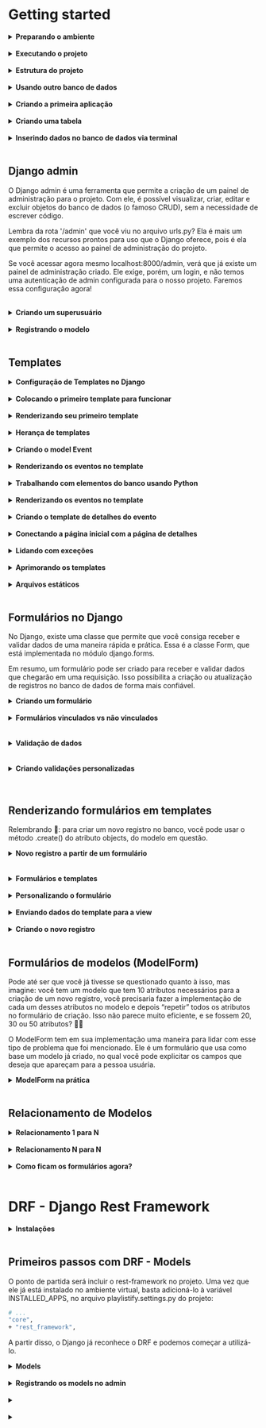 # Getting started

<details>
<summary><strong> Preparando o ambiente </strong></summary>

Caso a versão do Python seja inferior a 3.10, você precisará atualizar o Python. Para isso, você pode utilizar o Pyenv, basta seguir nosso tutorial do Guia de configuração de ambiente. Isso é necessário porque mais à frente utilizaremos uma biblioteca que não funciona bem com a versão 3.9 ou inferiores do Python.

Para começar, vamos criar um novo diretório para o nosso projeto e entrar nele:

```bash
mkdir ecommerce && cd ecommerce
```

Em seguida, vamos criar um ambiente virtual para o nosso projeto e ativá-lo:

```bash
python3 -m venv .venv
source .venv/bin/activate
```

Agora, vamos instalar o Django:

```bash
pip install django
```

E, finalmente, vamos iniciar um projeto chamado ecommerce, no diretório atual:

```bash
django-admin startproject ecommerce .
```

Simples assim e nosso primeiro projeto foi criado! 🎉
</details>
</br>


<details>
<summary><strong> Executando o projeto </strong></summary>


Para executar o projeto, basta executar o comando:

```bash
python3 manage.py runserver
```

o Django possui algumas migrations internas que ainda não foram aplicadas ao banco de dados. Para aplicá-las, abra um novo terminal, ative o ambiente virtual e execute o comando:

```bash
python3 manage.py migrate
```
</details>
</br>

<details>
<summary><strong> Estrutura do projeto </strong></summary>

Passando rapidamente por cada um dos arquivos dentro do diretório ecommerce, que é o diretório do projeto em si, temos os arquivos:

* manage.py: é o arquivo usado internamente quando executamos comandos do Django - como o runserver que executamos anteriormente.
* __init__.py: arquivo que indica que o diretório é um pacote Python - já utilizamos este arquivo lá na seção 1, lembra? 😉
* asgi.py: arquivo de configuração do ASGI (Asynchronous Server Gateway Interface), que é o protocolo usado pelo Django para comunicação entre servidores web e aplicações web para lidar com solicitações assíncronas e em tempo real.
* settings.py: arquivo de configuração do projeto, que contém todas as configurações do Django para o projeto. É aqui que configuramos, por exemplo, o banco de dados que será usado, o idioma padrão da aplicação, etc. Veremos este arquivo com mais atenção daqui a pouco. 🤓
* urls.py: arquivo de configuração de rotas do projeto. Vamos explorar este arquivo com mais detalhes em breve. 🤩
* wsgi.py: arquivo de configuração do WSGI (Web Server Gateway Interface), que é o protocolo usado pelo Django para comunicação entre servidores web e aplicações web para lidar com solicitações HTTP.
* __pycache__: diretório que contém arquivos gerados automaticamente pelo Python para otimizar o carregamento de módulos.

#### Dois arquivos valem uma atenção especial: settings.py e urls.py. Bora dar uma olhada neles?

#### Arquivo settings.py

Este é o arquivo que reúne as principais configurações do projeto, com várias dessas configurações já definidas com valores-padrão. Vamos entender melhor algumas dessas configs?

* SECRET_KEY é uma chave de segurança que o Django utiliza para criptografar dados sensíveis, como senhas de pessoas usuárias, por exemplo. Ela já vem com um valor por padrão, mas explicitamente dada como insegura e por isso, é recomendável substitui-la por uma chave personalizada forte, especialmente em ambientes de produção.
* DEBUG é um booleano que indica se o modo de depuração (debug) está ativado ou não. Durante o desenvolvimento, ter esse modo ativado é muito útil para ajudar a identificar e corrigir bugs, o valor default (padrão) dessa variável é true justamente por isso. Contudo, ele pode trazer algumas vulnerabilidades à segurança, como, por exemplo, mostrar informações sensíveis do projeto - algo ruim se mostrado para uma pessoa usuária. Por isso, é importante que ele esteja desativado quando o projeto estiver em produção.
* ALLOWED_HOSTS é uma lista de nomes de domínios, subdomínios ou endereços IP que o Django permite que acessem o projeto. Você pode usar o valor '*', caso queira dar acesso a todos, ou definir uma lista com os grupos que terão acesso ao projeto, por exemplo, ['exemplo.com', 'subdomínio.exemplo.com', '192.168.1.1'].
* INSTALLED_APPS é uma lista de apps que serão acoplados no projeto Django. Alguns já vêm instalados por padrão, mas os apps criados por você para o projeto podem compor essa variável também. Veremos como fazer isso em breve! 🤩
* MIDDLEWARE é uma lista de middlewares que o Django utiliza para fazer algumas coisas como, por exemplo, o middleware de autenticação de pessoa usuária. Sua lógica é similar a dos Middlewares do Express, mas entraremos em detalhes sobre eles apenas na próxima seção.
* TEMPLATES é uma lista de diretórios em que o Django irá procurar por templates HTML.
DATABASES é a configuração de banco de dados do projeto. Como o Django já vem com o SQLite instalado por padrão, ele já vem com a configuração do SQLite, mas podemos trocar por outros.
* LANGUAGE_CODE é a configuração de idioma padrão do projeto. Por padrão, ele vem com o inglês, mas podemos alterar para qualquer outro.

De olho na dica 👀: você pode alterar a linguagem padrão do projeto Django para português apenas, alterando a variável language_code para pt-br. Experimente fazer isso e atualizar a página para ver a tela inicial está traduzida! 🤩

#### Arquivo urls.py

Já acessamos a rota raiz do projeto quando rodamos o servidor e acessamos a URL localhost:8000. Apesar de não termos definido nenhuma rota até aquele momento, a URL raiz já traz por padrão um retorno visual: uma página com o foguetinho informando que deu tudo certo com a instalação.

Como dito anteriormente, este arquivo reúne as rotas do projeto, com alguns valores já definidos por padrão. Vamos entender melhor como uma rota é definida?

A primeira coisa que temos é a função path, que define uma rota. Como parâmetro ela recebe a URL que será acessada e a função que será executada quando a URL for acessada.

Uma surpresa é que já temos uma rota definida no arquivo, a admin/, que é a interface administrativa que o Django fornece para o projeto. Vamos explorar ela com mais detalhes em breve. 😎
</details>
</br>

<details>
<summary><strong> Usando outro banco de dados </strong></summary>

Você pode iniciar apagando o arquivo db.sqlite3 do seu projeto, pois ele não será mais utilizado. Faremos as alterações no projeto para que ele use como banco de dados nosso conhecido MySQL, via Docker.

Para isso, o primeiro passo é alterar a variável DATABASE, no arquivo settings.py, para que ela tenha as configurações de acesso ao banco necessárias. De acordo com a documentação, a variável deve ficar assim:

```bash
DATABASES = {
    'default': {
        'ENGINE': 'django.db.backends.mysql',
        'NAME': 'ecommerce_database',
        'USER': 'root',
        'PASSWORD': 'password',
        'HOST': '127.0.0.1',
        'PORT': '3306',
      }
}
```

Em seguida, criaremos um arquivo que conterá o script SQL que criará o banco de dados ecommerce_database. Ele ficará dentro do diretório ./database:

```bash
mkdir database && cd database
touch 01_create_database.sql
```

Por ora, o banco de dados não terá nenhuma tabela, portanto, o script de criação do banco de dados ecommerce_database deve ficar assim:

```bash
CREATE DATABASE IF NOT EXISTS ecommerce_database;

USE ecommerce_database;
```

Com isso feito, é hora de criar um arquivo Dockerfile na raiz do projeto (no mesmo nível do arquivo manage.py), com o seguinte conteúdo:

```bash
FROM mysql:8.0.32

ENV MYSQL_ROOT_PASSWORD password

# Copia o script SQL que acabamos de criar para um determinado diretório no container
COPY ./database/01_create_database.sql /docker-entrypoint-initdb.d/data.sql01
```

Para buildar a imagem, basta rodar o comando dentro da pasta do projeto que contém o arquivo Dockerfile.

```bash
docker build -t ecommerce-db .
```
Para executar o container e o script de criação do banco copiado no Dockerfile, é preciso passar algumas as variáveis de acesso definidas na variável DATABASES, do arquivo settings.py, para o container. Para isso, vamos usar o comando:

```bash
docker run -d -p 3306:3306 --name=ecommerce-mysql-container -e MYSQL_ROOT_PASSWORD=password -e MYSQL_DATABASE=ecommerce_database ecommerce-db
```

Neste momento, você já pode acessar o banco de dados pelo Workbench e verificar se ele foi criado corretamente.

Mas ainda não acabou! Lembra das migrations iniciais que geraram o famigerado aviso em vermelho no início do projeto? Elas ainda não foram executadas neste banco de dados. Para isso, é preciso executar o comando migrate do Django, mas antes instalar o mysqlclient:

```bash
pip install mysqlclient && python3 manage.py migrate
```

Caso ocorra algum erro no comando anterior, pode ser porque um pacote adicional chamado pkg-config não esteja instalado. Nesse caso, tente seguir todos os passos sugeridos pela documentação oficial do mysqlclient para a instalação do pacote. Para facilitar, o seguinte comando funciona para a maioria dos sistemas Linux:

```bash
sudo apt-get install python3-dev default-libmysqlclient-dev build-essential pkg-config
```
</details>
</br>

<details>
<summary><strong> Criando a primeira aplicação </strong></summary>

Já criamos nosso projeto, agora chegou a hora de criar nossa primeira aplicação!

Vamos começar voltando no arquivo settings.py e adicionando o app que iremos criar à lista preexistente:

```bash
# ecommerce/ecommerce/settings.py

INSTALLED_APPS = [
    "django.contrib.admin",
    "django.contrib.auth",
    "django.contrib.contenttypes",
    "django.contrib.sessions",
    "django.contrib.messages",
    "django.contrib.staticfiles",
+    "products",
]
```

Com isso feito, é hora de efetivamente criar o app. O comando é similar ao utilizado para criar o projeto, mas agora vamos utilizar startapp em vez de startproject:

```bash
django-admin startapp products
```

</details>
</br>

<details>
<summary><strong> Criando uma tabela </strong></summary>

precisamos criar uma migration e executá-la:

```bash
python3 manage.py makemigrations
python3 manage.py migrate
```

Lembre-se de executar os comandos acima dentro do diretório em que se encontra o arquivo manage.py.

O primeiro comando (makemigrations) cria um arquivo de migration - resumidamente, são as instruções para a criação da tabela no banco de dados. Ele já olha para o seu model e cria a migration pra você! Já o segundo comando (migrate) executa as migrações, ou seja, usa as instruções do arquivo de migration e cria a tabela no banco de dados.

</details>
</br>

<details>
<summary><strong> Inserindo dados no banco de dados via terminal </strong></summary>

O comando para acessar o terminal é:

```bash
python3 manage.py shell
```

Uma vez dentro do terminal, podemos importar o modelo que criamos:

```bash
from products.models import Product
```

A partir disso, podemos criar um novo objeto e salvá-lo no banco de dados:

```bash
moka = Product(name="Moka - 6 xícaras", price=199.99, amount=10, description="Cafeteira italiana, serve 6 xícaras, não elétrica")
moka.save()
```

</details>
</br>

## Django admin

O Django admin é uma ferramenta que permite a criação de um painel de administração para o projeto. Com ele, é possível visualizar, criar, editar e excluir objetos do banco de dados (o famoso CRUD), sem a necessidade de escrever código.

Lembra da rota '/admin' que você viu no arquivo urls.py? Ela é mais um exemplo dos recursos prontos para uso que o Django oferece, pois é ela que permite o acesso ao painel de administração do projeto.

Se você acessar agora mesmo localhost:8000/admin, verá que já existe um painel de administração criado. Ele exige, porém, um login, e não temos uma autenticação de admin configurada para o nosso projeto. Faremos essa configuração agora!

</details>
</br>

<details>
<summary><strong> Criando um superusuário </strong></summary>

A primeira coisa que devemos fazer é criar um superusuário para o projeto. Esse perfil terá permissões administrativas,ou seja, poderá acessar o painel de administração e realizar qualquer operação.

Para criar um superusuário, na raiz do projeto, execute o comando:

```bash
python3 manage.py createsuperuser
```

Será preciso informar um nome de usuário, e-mail e senha. Preencha os dados e, em seguida, acesse localhost:8000/admin e faça login com os dados de superusuário que você criou.

</details>
</br>

<details>
<summary><strong> Registrando o modelo </strong></summary>

Para que o Django admin funcione, é preciso registrar os modelos criados no arquivo admin.py, dentro da pasta do app. Fazer isso é bem simples: abra o arquivo ecommerce/products/admin.py e adicione o código:

```bash
from django.contrib import admin
from products.models import Product
from products.models import Customer # Modelo criado no exercício de fixação


admin.site.register(Product)
admin.site.register(Customer)
```

Já que estamos alterando este arquivo, que tal mudarmos também o cabeçalho do painel? Para isso, basta adicionar a linha no arquivo ecommerce/products/admin.py:

```bash
from django.contrib import admin
from products.models import Product


+ admin.site.site_header = "Trybe Products E-commerce"
admin.site.register(Product)
admin.site.register(Customer)
```

</details>
</br>

## Templates

<details>
<summary><strong> Configuração de Templates no Django </strong></summary>

Toda vez que um projeto Django é iniciado, um arquivo settings.py é criado dentro da pasta do projeto, e é dentro deste arquivo que é feita a configuração para indicar o mecanismo de template que será utilizado: Jinja2 ou o DTL.

Como o DTL é o mecanismo de template padrão do Django, não é necessário fazer nenhuma modificação para conseguir usá-lo. Contudo, caso no futuro você queira estudar o uso do Jinja2 como mecanismo de template, basta fazer a seguinte modificação no settings.py:

```bash
    ...
TEMPLATES = [
    {
-       'BACKEND': 'django.template.backends.django.DjangoTemplates',
+       'BACKEND': 'django.template.backends.jinja2.Jinja2',
        'DIRS': [],
        'APP_DIRS': True,
        'OPTIONS': {
            'context_processors': [
                'django.template.context_processors.debug',
                'django.template.context_processors.request',
                'django.contrib.auth.context_processors.auth',
                'django.contrib.messages.context_processors.messages',
            ],
        },
    },
]
    ...
```

</details>
</br>

<details>
<summary><strong> Colocando o primeiro template para funcionar </strong></summary>

### Setup inicial

Para começar, crie o ambiente virtual que será utilizado e faça a instalação dos pacotes que serão utilizados:

```bash
python3 -m venv .venv && source .venv/bin/activate
pip install django
pip install Pillow # biblioteca para trabalhar com imagens
pip install mysqlclient # biblioteca para se comunicar com o MySQL
```

Em seguida, crie o projeto Django e a aplicação:

```bash
django-admin startproject event_manager .
django-admin startapp events
```

Faça a instalação da aplicação dentro do projeto no arquivo settings.py:

```bash
# event_manager/settings.py
...

INSTALLED_APPS = [
    'django.contrib.admin',
    'django.contrib.auth',
    'django.contrib.contenttypes',
    'django.contrib.sessions',
    'django.contrib.messages',
    'django.contrib.staticfiles',
+   'events',
]

...
```

Faça também a mudança para usar o MySQL como banco de dados:

```bash
# event_manager/settings.py
...

DATABASES = {
    'default': {
-       'ENGINE': 'django.db.backends.sqlite3',
+       'ENGINE': 'django.db.backends.mysql',
-       'NAME': BASE_DIR / 'db.sqlite3',
+       'NAME': 'event_manager_database',
+       'USER': 'root',
+       'PASSWORD': 'password',
+       'HOST': '127.0.0.1',
+       'PORT': '3306',
    }
}

...
```

Crie o arquivo para o script SQL dentro do diretório ./database:

```bash
mkdir database && cd database
touch 01_create_database.sql
```

Adicione o conteúdo do script para criação do banco de dados event_manager_database:

```bash
CREATE DATABASE IF NOT EXISTS event_manager_database;

USE event_manager_database;
```

Crie o Dockerfile na raiz do projeto:

```bash
FROM mysql:8.0.32

ENV MYSQL_ROOT_PASSWORD password
COPY ./database/01_create_database.sql /docker-entrypoint-initdb.d/data.sql01
```

Faça o build da imagem, basta rodar o comando dentro da pasta do projeto que contém o arquivo Dockerfile.

```bash
docker build -t event-manager-db .
```

Execute o container e o script de criação do banco copiado no Dockerfile:

```bash
Execute o container e o script de criação do banco copiado no Dockerfile:
```

Acesse o banco de dados pelo Workbench e verifique se ele foi criado corretamente.

Execute o comando migrate do Django:

```bash
python3 manage.py migrate
```

</details>
</br>

<details>
<summary><strong> Renderizando seu primeiro template </strong></summary>

Antes de começarmos, saiba que a configuração padrão do Django permite que você crie seus templates dentro de cada uma das aplicações do seu projeto, e assim faremos.

É possível alterar essa configuração para indicar diretórios específicos onde o Django deve procurar por templates. Por exemplo: na configuração abaixo, o Django irá buscar por templates dentro do diretório _templates_, que está na raiz do projeto e não mais dentro de cada uma das aplicações do projeto. Lembre-se que você não precisa fazer a alteração abaixo.

```bash
# event_manager/settings.py
+ import os

TEMPLATES = [
    {
        'BACKEND': 'django.template.backends.django.DjangoTemplates',
-       'DIRS': [],
+       'DIRS': [os.path.join(BASE_DIR,'templates')],
        'APP_DIRS': True,
        'OPTIONS': {
            'context_processors': [
                'django.template.context_processors.debug',
                'django.template.context_processors.request',
                'django.contrib.auth.context_processors.auth',
                'django.contrib.messages.context_processors.messages',
            ],
        },
    },
]
```

Agora sim, crie um novo diretório com nome templates dentro da aplicação events e, em seguida, crie o arquivo home.html dentro do novo diretório e inicie um arquivo HTML:

```bash
<!--events/templates/home.html-->
<!DOCTYPE html>
<html lang="pt-BR">
<head>
    <meta charset="UTF-8">
    <meta name="viewport" content="width=device-width, initial-scale=1.0">
    <title>Primeiro Template</title>
</head>
<body>
    <h1> Meu primeiro template usando Django! </h1>
</body>
</html>
```

O próximo passo é implementar a view que irá fazer a renderização do template criado. Acesse o arquivo views.py dentro do app events e escreva a função que fará essa tarefa:

```bash
# events/views.py
from django.shortcuts import render


def index(request):
    return render(request, 'home.html')
```

Prontinho! A função acima usa o método render do Django para renderizar o template passado como segundo parâmetro home.html. O primeiro parâmetro, request, representa a requisição feita pela pessoa que usa a aplicação.

Mas agora você pode estar se perguntando: Como faço para invocar a função que foi implementada? 🤔

A resposta é: através das rotas da nossa aplicação. A função criada será vinculada a uma das rotas da aplicação e, em seguida, serão incluídas nas rotas da aplicação no projeto.

Crie o arquivo urls.py dentro da aplicação events e nele escreva o código abaixo:

```bash
# events/urls.py
from django.urls import path
from events.views import index


urlpatterns = [
    path("", index, name="home-page")
#   path("/rota-comentada", função-que-será-executada, name="nome-que-identifica-a-rota")
]
```

No código acima, uma lista de rotas (urlpatterns) foi definida e cada uma das rotas é definida através da função path, que recebe três parâmetros: o primeiro é o caminho para a rota em si ("" indica a raiz da aplicação https://localhost:8000/), o segundo é a função que será executada quando a rota for acessada e o terceiro é o nome que identifica essa rota.

Agora, será necessário incluir as rotas da aplicação no projeto principal. Para isso, acesse o arquivo urls.py do projeto e faça a seguinte alteração:

```bash
# event_manager/urls.py
  from django.contrib import admin
  from django.urls import path, include


  urlpatterns = [
    path('admin/', admin.site.urls),
    path('', include('events.urls'))
  ]
```

Com essas alterações você acabou de incluir as rotas da aplicação events no projeto event_manager, e fez isso usando o método include nativo do Django.

Acabou! 🎉🎉🎉 Execute o servidor e acesse a rota http://localhost:8000/ para ver o template criado sendo renderizado.

Relembrando 🧠: Para executar o servidor faça: python3 manage.py runserver no mesmo diretório em que se encontra o arquivo manage.py.
</details>
</br>

<details>
<summary><strong> Herança de templates</strong></summary>


O Django permite que não se crie toda a estrutura de HTML para cada um dos templates. A DTL (Django Template Language) permite que se crie um template base que contém a estrutura essencial do HTML e lacunas intencionais - com cada template filho preenchendo as lacunas com o próprio conteúdo. Esse mecanismo é chamado de Herança de templates. Como exemplo, relembre o template home.html que criamos:

```bash
<!-- events/templates/home.html -->
<!DOCTYPE html>
<html lang="pt-BR">
<head>
    <meta charset="UTF-8">
    <meta name="viewport" content="width=device-width, initial-scale=1.0">
    <title>Primeiro Template</title>
</head>
<body>
    <h1> Meu primeiro template usando Django! </h1>
</body>
</html>
```

Para ver a herança acontecendo na prática, copie todo o conteúdo desse arquivo e cole dentro de um novo arquivo HTML chamado base.html dentro do diretório events/templates.

Substitua, em seguida, o conteúdo da tag title (Primeiro Template) por {% block title %} {% endblock %}, além disso, também substitua a linha da tag h1 por {% block content %} {% endblock %}. Ao final dessas alterações o arquivo base.html fica assim:

```bash
<!-- events/templates/base.html -->
<!DOCTYPE html>
<html lang="pt-BR">
<head>
    <meta charset="UTF-8">
    <meta name="viewport" content="width=device-width, initial-scale=1.0">
    <title>{% block title %} {% endblock %}</title>
</head>
<body>
    {% block content %} {% endblock %}
</body>
</html>
```

A sintaxe {% %} indica que está sendo usada uma Tag de template do DTL. Ela é a lacuna que mencionamos mais cedo - um template filho irá preenchê-la. Nesse caso, usamos a tag block. Existem muitas Tags de template já implementadas no DTL. Você pode conferir todas as tags nativas do DTL na documentação oficial.

Ao fazer essas alterações, foram criados blocos vazios que poderão ser preenchidos por aqueles templates que herdarem o arquivo base.html. Acima, criamos dois blocos - um chamado title e outro chamado content - para escrever o título da página que será exibida e para colocar todo o conteúdo HTML que se quer exibir, respectivamente.

Para usar a herança de template, faça o seguinte:

Vá no template filho e inclua no seu cabeçalho a seguinte sintaxe: {% extends 'base.html' %}, onde se usa a palavra reservada extends seguida de qual template se quer herdar.
Modifique o template filho, por exemplo o home.html, criando os blocos com os mesmos nomes daqueles criados no template herdado de acordo com a sintaxe abaixo.
Anota aí 📝: para que a herança aconteça é obrigatório que o {% extends 'nome-do-template.html' %} seja a primeira tag de template que aparece no arquivo.

```bash
<!-- events/templates/home.html -->
{% extends 'base.html' %}

{% block title %}
  Primeiro Template
{% endblock %}

{% block content %}
  <h1> Meu primeiro template usando Django! </h1>
{% endblock %}
```

Note que, ao invés de toda a estrutura base do HTML, você inclui as tags do template base e as preenche com o HTML que quiser. Ao rodar sua aplicação, verá que tudo continua funcionando, ou seja, a herança foi feita com sucesso! 👏

</details>
</br>

<details>
<summary><strong> Criando o model Event </strong></summary>

Antes de exibir a lista de eventos no template, é importante definir o modelo que será usado para representá-los. Eis ele abaixo:

```bash
# events/models.py
from django.db import models


class Event(models.Model):
    TYPE_CHOICES = (
        ('C', 'Conference'),
        ('S', 'Seminar'),
        ('W', 'Workshop'),
        ('O', 'Other'),
    )

    title = models.CharField(max_length=200)
    description = models.TextField()
    date = models.DateTimeField()
    location = models.CharField(max_length=200)
    event_type = models.CharField(max_length=50, choices=TYPE_CHOICES)
    is_remote = models.BooleanField(default=False)
    image = models.ImageField(upload_to='events/img', blank=True)

    def __str__(self): # O método __str__ é sobrescrito para indicar como será a visualização do objeto
        return f'{self.title} - {self.date} - {self.location}' # Título do evento - Data - Local
```

A tabela event ao ser criada no banco terá 8 colunas, sendo elas:

id: inteiro e chave primária única pro evento (que não precisa ser explicitamente declarado no modelo);
title: texto com no máximo 200 caracteres;
description: texto sem limitação de caracteres;
date: data e hora do evento;
location: texto com no máximo 200 caracteres;
event_type: texto com no máximo 50 caracteres e que só pode assumir os valores C, S, W ou O (ao usar o parâmetro choices, o Django faz a validação se o valor inserido é um dos valores permitidos);
is_remote: booleano (True ou False) que indica se o evento é remoto ou não;
image: imagem que será salva na pasta {CAMINHO-DE-MÍDIA}/events/img (o caminho de mídia pode ser definido no arquivo settings.py)

Relembrando 🧠: quando há um campo imagem é preciso fazer a instalação do módulo Pillow. Para isso, basta executar o comando pip install Pillow no terminal. Relembrando 🧠: depois de definir o modelo que será usado, crie as migrations e logo depois migre-as para o banco. Para isso, execute python3 manage.py makemigrations e python3 manage.py migrate no terminal.

</details>
</br>

<details>
<summary><strong> Renderizando os eventos no template </strong></summary>

Toda função que renderiza um template usando o método render, do Django, é capaz também de fornecer um contexto para esse template. O termo contexto aqui se refere a um dicionário (dict), que pode ser construído dentro da função e passado para o template como terceiro parâmetro do método render.

Todas as chaves do contexto podem ser acessadas diretamente pelo template através da sintaxe {{ chave }}. Assim, o template fará a renderização do valor que estava associado à chave. Modifique a função index do arquivo events/views.py para que ela fique assim:

```bash
# events/views.py
from django.shortcuts import render


def index(request):
    context = {"company": "Trybe"}
    return render(request, 'home.html', context)
```

Modifique também seu template home.html para renderizar o valor da chave company do contexto:

```bash
<!-- events/templates/home.html -->
 {% extends 'base.html' %}

 {% block title %}
   Primeiro Template
 {% endblock %}

 {% block content %}
     <h1> Meu primeiro template usando Django! </h1>
     <h2> {{ company }} </h2>
 {% endblock %}
```

</details>
</br>

<details>
<summary><strong> Trabalhando com elementos do banco usando Python </strong></summary>

Você percebeu que o modelo Event herda de models.Model? Todas as classes que fazem essa mesma herança são usadas para representar tabelas do banco de dados. Pode não parecer importante, mas isso mostra o vínculo entre essa classe e a sua própria tabela no banco.

Além de representarem tabelas do banco, todas as classes que herdam de models.Model possuem um atributo chamado objects. Esse atributo permite a interação direta com o banco de dados usando a própria sintaxe do Python. Através desse atributo você pode criar novas entradas no banco, fazer consultas e até mesmo aplicar filtros em uma consulta. Já tivemos um gostinho disso no começo da seção.

Vamos ver na prática? 🤓

Execute o comando python3 manage.py shell no terminal, no mesmo diretório do arquivo manage.py. Esse comando abre o shell do Django já carregando suas configurações e permitindo usar o ORM do framework. Execute os comandos abaixo, linha a linha, para entender como podemos trabalhar com o banco de dados usando a sintaxe do Python:

```bash
from events.models import Event # importa o modelo Event

Event.objects.all() # retorna todos os eventos do banco. Se você não criou nenhum, o retorno será um QuerySet vazio

Event.objects.create(title='Conferência de Django', description='Evento massa sobre Django', date='2023-09-29 12:00:00-03:00', location='São Paulo', event_type='C', is_remote=False) # cria um novo evento no banco

Event.objects.all() # retorna todos os eventos do banco. Agora o retorno será um QuerySet com um evento a mais

Event.objects.create(title='Django Workshop', description='Workshop que acontece semestralmente sobre Django', date='2024-10-02 15:30:00-03:00', location='Web', event_type='W', is_remote=True) # cria outro evento no banco

Event.objects.filter(is_remote=True) # retorna apenas os eventos do banco que são remotos

Event.objects.filter(event_type='W') # retorna apenas os eventos do banco que são workshops

Event.objects.filter(event_type='C', is_remote=False) # retorna apenas os eventos do banco que são conferências e presenciais, simultaneamente

Event.objects.filter(date__year=2024) # retorna apenas os eventos do banco que acontecem em 2024

Event.objects.filter(date__range=['2023-01-01', '2024-12-31']) # retorna apenas os eventos do banco que acontecem entre 2023 e 2024
```

São muitas as possibilidades! 🤯

Uma segunda maneira de fazer a inserção de elementos no banco de dados é através da instanciação e depois uso do método save(). Além disso, quando um objeto do modelo é instanciado podemos também acessar o método delete() para removê-lo do banco. Veja só:

```bash
from events.models import Event # importa o modelo Event

Event.objects.all() # <QuerySet [<Event: Conferência de Django - 2023-09-29 15:00:00+00:00 - São Paulo>, <Event: Django Workshop - 2024-10-02 18:30:00+00:00 - Web>]>

evento_1 = Event(title='Django Devs', description='Pessoas fantásticas que usam Django se reunindo em um só lugar', date='2025-07-02 13:30:00-03:00', location='Web', event_type='W', is_remote=True) # instancia um novo evento

evento_1.save() # salva o evento no banco

evento_2 = Event(title='DjangoFest', description='Um festival um pouco menos legal que desenvolver com Django', date='2023-11-22 18:00:00-03:00', location='São Paulo', event_type='C', is_remote=False) # instancia outro evento

evento_2.save() # salva o evento no banco

Event.objects.all() # <QuerySet [<Event: Conferência de Django - 2023-09-29 15:00:00+00:00 - São Paulo>, <Event: Django Workshop - 2024-10-02 18:30:00+00:00 - Web>, <Event: Django Devs - 2025-07-02 16:30:00+00:00 - Web>, <Event: DjangoFest - 2023-11-22 21:00:00+00:00 - São Paulo>]>

evento_3 = Event(title='DJ ANGO', description='Conheça a mais nova sensação musical.', date='2027-06-19 20:00:00-03:00', location='São Paulo', event_type='C', is_remote=False) # instancia um evento idêntico ao anterior

evento_3.save() # salva o evento no banco

Event.objects.all() # <QuerySet [<Event: Conferência de Django - 2023-09-29 15:00:00+00:00 - São Paulo>, <Event: Django Workshop - 2024-10-02 18:30:00+00:00 - Web>, <Event: Django Devs - 2025-07-02 16:30:00+00:00 - Web>, <Event: DjangoFest - 2023-11-22 21:00:00+00:00 - São Paulo>, <Event: DJ ANGO - 2027-06-19 23:00:00+00:00 - São Paulo>]>

evento_3.delete() # remove o evento do banco

Event.objects.all() # <QuerySet [<Event: Conferência de Django - 2023-09-29 15:00:00+00:00 - São Paulo>, <Event: Django Workshop - 2024-10-02 18:30:00+00:00 - Web>, <Event: Django Devs - 2025-07-02 16:30:00+00:00 - Web>, <Event: DjangoFest - 2023-11-22 21:00:00+00:00 - São Paulo>]>
```

</details>
</br>

<details>
<summary><strong> Renderizando os eventos no template </strong></summary>

Agora sim! Finalmente será possível renderizar os eventos no template. Para isso, precisamos passar todos os eventos que estão no banco como contexto para o template. Modifique o contexto da função index no arquivo views.py para que exista uma chave events cujo valor será uma consulta com todos os eventos que estão cadastrados no banco de dados:

```bash
# events/views.py
from events.models import Event
from django.shortcuts import render


def index(request):
    context = {"company": "Trybe", "events": Event.objects.all()}
    return render(request, 'home.html', context)
```

Agora, adicione uma segunda tag h2 no template renderizando a chave events:

```bash
<!-- events/templates/home.html -->
{% extends 'base.html' %}

{% block title %}
  Primeiro Template
{% endblock %}

{% block content %}
    <h1> Meu primeiro template usando Django! </h1>
    <h2> {{ company }} </h2>
    <h2> {{ events }} </h2>
{% endblock %}
```

A visualização dos eventos ainda não está muito amigável, não é mesmo? 🙁 Isso acontece porque o retorno de Event.objects.all() é uma consulta (QuerySet), que pode ter 0, 1, 2, … n elementos. Para tornar essa visualização mais amigável é necessário iterar pelos elementos que existem na consulta e renderizar cada um deles individualmente.

A iteração pode ser feita usando a tag de template {% for %}, cuja sintaxe é muito semelhante à sintaxe do Python, com a diferença que você precisará indicar no template onde o for se encerra com a tag de _template_ {% endfor %}:

```bash
<!-- events/templates/home.html -->
{% extends 'base.html' %}

{% block title %}
  Primeiro Template
{% endblock %}

{% block content %}
     <h1> Meu primeiro template usando Django! </h1>
     <h2> {{ company }} </h2>
     {% for event in events %}
         <p> {{ event }} </p>
     {% endfor %}
{% endblock %}
```

A sintaxe acima permite que, dentro do template, seja feita uma iteração sobre cada um dos eventos presentes no contexto. Para cada elemento da iteração, é criada uma nova tag p renderizando aquele evento em específico.

Já imaginou o que aconteceria se a consulta não tivesse nenhum elemento? 🤔 A resposta é: nada! Em uma consulta vazia não haverá nenhum evento para renderizar e você deve concordar que isso também não é muito amigável! 😅

Para resolver isso vamos usar a tag de _template_ {% empty %} dentro do for, ela indicará o que queremos mostrar na tela caso não exista nenhum elemento na consulta que estamos fazendo:

```bash
<!-- events/templates/home.html -->
{% extends 'base.html' %}

{% block title %}
  Primeiro Template
{% endblock %}

{% block content %}
    <h1> Meu primeiro template usando Django! </h1>
    <h2> {{ company }} </h2>
    {% for event in events %}
       <p> {{ event }} </p>
    {% empty %}
       <p> Não existem eventos cadastrados </p>
    {% endfor %}
{% endblock %}
```

Agora sim! 🎉🎉🎉 Ainda da para melhorar um pouquinho a visualização dos eventos, mas espere um pouco para fazer isso. Antes, vamos à implementação da visualização dos detalhes de um evento específico. 🤓

</details>
</br>

<details>
<summary><strong> Criando o template de detalhes do evento </strong></summary>

Para conseguir criar o template de detalhes do evento, será necessário criar uma nova função no arquivo views.py. Essa função renderizará o novo template details.html que será criado dentro da pasta _templates_. Além disso, na função a ser implementada, é necessário passar à view o contexto com o evento específico que será renderizado no template.

Mas como o template saberá qual evento será renderizado? 😱 Resposta: Será recebido um parâmetro na função que permitirá o resgate do evento e sua renderização. No modelo Event, esse parâmetro é o id, chave primária do evento. Observe a implementação:

```bash
# events/views.py
from events.models import Event
from django.shortcuts import render
from django.shortcuts import get_object_or_404


def event_details(request, event_id):
    event = get_object_or_404(Event, id=event_id)
    return render(request, 'details.html', {'event': event})
```

```bash
<!-- events/templates/details.html -->
{% extends 'base.html' %}

{% block title %}
    {{ event.title }}
{% endblock %}


{% block content %}

    <h1>{{ event.title }}</h1>

    <p>{{ event.description }}</p>

    <p>{{ event.date|date }} - {{ event.location }}</p>

    {% if event.is_remote %}
        <p> Evento remoto </p>
    {% else %}
        <p> Evento presencial </p>
    {% endif %}

{% endblock %}
```

Na função event_details, o parâmetro event_id será recebido e utilizado para resgatar o evento específico que se quer renderizar. Esse resgate é feito com o uso da função get_object_or_404(), essa função recebe dois parâmetros: o primeiro é o modelo a ser resgatado e o segundo indica a busca a ser feita. No exemplo acima, é buscado por um Event cujo id é igual ao event_id recebido como parâmetro. Caso o evento não seja encontrado, será levantada uma exceção do tipo Http404.

Ao passar a chave event no contexto, é possível acessá-la dentro do template e usá-la para recuperar o evento alvo com todos os seus atributos. Esses atributos podem ser acessados dentro do template através da sintaxe {{ event.title }}, por exemplo. Assim, é possível montar um template genérico para a renderização de qualquer evento, desde que ele seja passado no contexto. 🤯

Perceba também que foi utilizada a sintaxe condicional com a Tag de Template {% if %} {% else %} e, assim como no {% for %}, é necessário indicar o fim da condição com {% endif %}.

Você deve ter notado o {{ event.date|date }} no template, né? A sintaxe para o uso de filtros de template é composta da variável à qual quer se aplicar o filtro seguida por um | e logo depois o nome do filtro. O filtro, nesse caso, é como uma máscara formatadora: ela pega a informação e ajusta a forma como ela será exibida. Nesse exemplo foi usado o filtro de data, para que a formatação da data seja no padrão DD de MMMMM de AAAA.

É possível, naturalmente, aplicar outras configurações para mostrar a data em outro formato. Além do filtro de data, existem outros filtros já implementados e que podem ser acessados em todos os templates como first, last, lower, upper, length, random, slugify, etc. Para saber mais sobre os filtros disponíveis, acesse a documentação oficial..

O código que foi apresentado ainda não funciona: falta vincular a função criada com uma rota específica, dentro do arquivo urls.py. Será nessa rota em que haverá a indicação de que o event_id será passado como parâmetro. Veja a implementação:

```bash
# events/urls.py
from django.urls import path
from events.views import index, event_details, about


urlpatterns = [
    path("", index, name="home-page"),
    path("about", about, name="about-page"),
    path("events/<int:event_id>", event_details, name="details-page"),
#   path("/rota-comentada", função-que-será-executada, name="nome-que-identifica-a-rota")
]
```

A rota events/<int:event_id> indica que a rota events/ será seguida de um número inteiro, que representa um event_id e que será passado como parâmetro para a função event_details. Vale lembrar que o nome da rota é importante para que seja possível acessá-la dentro do template.

</details>
</br>

<details>
<summary><strong>Conectando a página inicial com a página de detalhes</strong></summary>

A página de detalhes de um evento específico já funciona, acesse a rota events/<int:event_id> e veja! Entretanto, ainda não é possível acessá-la de maneira rápida e eficiente através da página inicial. Para adaptar a home.html , será necessário que você crie um link de redirecionamento para a página de detalhes de cada evento. Tarefa fácil ao usarmos a tag de template url que permite criar um link absoluto, veja:

```bash
<!-- events/templates/home.html -->
{% extends 'base.html' %}

 {% block title %}
   Primeiro Template
 {% endblock %}

 {% block content %}
     <h1> Meu primeiro template usando Django! </h1>
     <h2> {{ company }} </h2>
    {% for event in events %}
       <p> <a href="{% url 'details-page' event.id %}"> {{ event }} </a> </p>
    {% empty %}
        <p> Não existem eventos cadastrados </p>
    {% endfor %}
{% endblock %}
```

A tag de template {% url %} pode ser usada quando é necessário fazer a chamada de uma rota específica que já foi implementada e tem uma identificação no arquivo urls.py. No exemplo acima, a tag de template é usada para invocar a rota identificada como details-page, e, como essa rota necessita do id do evento como parâmetro, ele é passado logo em seguida com event.id. Assim, ao adicionar a tag a cujo atributo href aponta para a rota de detalhes já implementada, é feito o vínculo entre as rotas. Agora, ao executar a aplicação você deve ter algo como:

</details>
</br>

<details>
<summary><strong> Lidando com exceções </strong></summary>

O que será que acontece se uma pessoa tenta acessar uma página de evento que não existe? Tipo a página http://127.0.0.1:8000/events/99999 😱 A resposta para essa pergunta é: como durante a implementação a função get_object_or_404 foi usada, automaticamente, se não for possível resgatar o evento com id informado, será renderizada uma página padrão do Django indicando uma resposta 404, Not Found. Contudo, é possível personalizar, tratar essa exceção e exibir a página que desejar, veja só:

```bash
# events/views.py
from django.http import Http404
from django.shortcuts import render, get_object_or_404
from events.models import Event


def event_details(request, event_id):
    try:
        event = get_object_or_404(Event, id=event_id)
        return render(request, 'details.html', {'event': event})
    except Http404:
        return render(request, '404.html')
```

Daí, basta implementar o template 404.html que deverá ser criado junto aos demais templates:

```bash
<!-- events/templates/404.html -->
{% extends 'base.html' %}

{% block title %}
    Página não encontrada
{% endblock %}

{% block content %}
    <h1> 404 - Página não encontrada </h1>
    <h2> Desculpe, mas o evento não foi encontrado </h2>
    <p><a href="{% url 'home-page' %}"> Volte a página inicial </a></p>
{% endblock %}
```

Agora, ao tentar acessar uma página de evento que não existe, a exceção Http404 levantada pela função get_object_or_404 será tratada pelo try/except e resulta na renderização da página 404.html. Na implementação da página foi usada a mesma sintaxe de herança de templates, e ao final do bloco content foi adicionado um link para a página inicial, usando novamente a tag de _template_ {% url %} vinculando assim uma rota previamente identificada no urls.py (home-page).

</details>
</br>

<details>
<summary><strong> Aprimorando os templates </strong></summary>

Pra finalizar a nossa aplicação, que tal acrescentarmos estilo, com CSS, às nossas páginas? Com isso feito, nossa aplicação já estará pronta pra ser usada!

Primeiro, vamos fazer uma alteração no nosso template home.html para facilitar a estilização da página. Vamos incluir um pouco mais de estrutura HTML para termos com o que trabalhar no CSS - além de incluir uma lógica para exibição de imagens dos eventos!

```bash
<!-- events/templates/home.html -->
 {% extends 'base.html' %}
 {% load static %}

 {% block title %}
   Primeiro Template
 {% endblock %}

 {% block content %}
     <h1> Eventos {{ company }} </h1>
    {% for event in events %}
        <a href="{% url 'details-page' event.id %}"> 
            <div>
              {% if event.image %}
                <img src="{% static event.image.url %}" alt="Imagem sobre o evento" height="50">
              {% endif %}
                <h3> {{ event.title }} </h3>
                <p> {{ event.date }} </p>
                <p> {{ event.location }} </p>
            </div>
        </a>
    {% empty %}
        <p> Não existem eventos cadastrados </p>
    {% endfor %}
 {% endblock %}
```

De olho na dica 👀: Se você tiver algum registro no banco de eventos que não possua imagem, a tag img não será renderizada em razão da condição imposta.

Use o painel admin para criar alguns eventos de maneira que você consiga fazer o upload de uma imagem que represente o evento. Para criar uma conta admin você pode executar python3 manage.py createsuperuser no mesmo diretório em que se encontra o arquivo manage.py. Além disso, também será necessário fazer o registro do modelo Event dentro do site, usando o arquivo admin.py:

```bash
from django.contrib import admin
from events.models import Event


admin.site.site_header = 'Event Manager Admin Panel'
admin.site.register(Event)
```

Mesmo adicionando um evento com imagem você ainda não será capaz de visualizar as imagens. Isso acontece porque ainda não fizemos a configuração de como vamos servir os arquivos estáticos do projeto.

</details>
</br>

<details>
<summary><strong> Arquivos estáticos </strong></summary>

O primeiro passo para fazer a configuração é instalar dois pacotes que ajudarão com essa tarefa:

```bash
pip install whitenoise # Serve os arquivos estáticos a partir de um diretório
pip install django-static-autocollect # Coleta os arquivos estáticos e os coloca em um diretório
```

Faça as modificações necessárias no arquivo settings.py:

```bash
# event_manager/settings.py
...

 INSTALLED_APPS = [
    'django.contrib.admin',
    'django.contrib.auth',
    'django.contrib.contenttypes',
    'django.contrib.sessions',
    'django.contrib.messages',
    'django.contrib.staticfiles',
    'events',
+   'static_autocollect'
 ]

 MIDDLEWARE = [
    'django.middleware.security.SecurityMiddleware',
+   'whitenoise.middleware.WhiteNoiseMiddleware',
    'django.contrib.sessions.middleware.SessionMiddleware',
    'django.middleware.common.CommonMiddleware',
    'django.middleware.csrf.CsrfViewMiddleware',
    'django.contrib.auth.middleware.AuthenticationMiddleware',
    'django.contrib.messages.middleware.MessageMiddleware',
    'django.middleware.clickjacking.XFrameOptionsMiddleware',
 ]

 ...

+ MEDIA_URL = ''
+ MEDIA_ROOT = BASE_DIR / 'media'

 STATIC_URL = 'static/'
+ STATIC_ROOT = BASE_DIR / 'staticfiles'

+ STATICFILES_DIRS = [
+     str(BASE_DIR / 'media/'),
+ ]

+ STORAGE = {
+    "default": {
+        "BACKEND": "django.core.files.storage.FileSystemStorage",
+    },
+    "staticfiles": {
+        "BACKEND": "whitenoise.storage.CompressedStaticFilesStorage",
+    }
+ }

+ WHITE_NOISE_AUTOREFRESH = True
```

Com essas modificações estamos:

instalando o pacote static_autocollect no projeto;
adicionando o pacote whitenoise na lista de middlewares;
definindo o caminho relativo onde se encontra o diretório media em MEDIA_URL;
definindo o caminho absoluto em MEDIA_ROOT e que será usado como caminho base para o upload de imagens vindas das pessoas usuárias;
definindo o caminho absoluto em STATIC_ROOT e que será usado pelo whitenoise para servir os arquivos estáticos;
definindo uma lista de caminhos em STATICFILES_DIRS que serão usados pelo static_autocollect para coletar os arquivos estáticos e direcionar para STATIC_ROOT;
definindo o comportamento de armazenamento do whitenoise;
definindo que o whitenoise deve atualizar os arquivos estáticos automaticamente.
Use o comando python3 manage.py watch_static & python3 manage.py runserver para executar o servidor e o static_autocollect em paralelo. Agora, a próxima adição de registro que for feita já será refletida na página inicial.

De olho na dica 👀: A tag de template static serve para indicar o caminho relativo do arquivo estático e junto com os whitenoise e static_autocollect, possibilita servir os arquivos estáticos. Anota aí 📝: A metodologia mais comum para servir arquivos estáticos é separar e servi-los externamente, leia mais sobre isso.

Com um pouco de estilização, você pode deixar sua aplicação mais apresentável. Você pode usar CSS puro ou qualquer framework de CSS que desejar, fica à sua escolha e como se sentir mais confortável. A seguir temos um exemplo de estilização para a página inicial, ele foi feito usando o Tailwind CSS e contém exatamente as mesmas tags que foram apresentadas até então.

Você pode fazer o download dos templates estilizados: base.html e home.html. Nesse exemplo foi usado o CDN do Tailwind CSS, mas você poderia registrar o seu próprio arquivo CSS no template base.html.

</details>
</br>

## Formulários no Django

No Django, existe uma classe que permite que você consiga receber e validar dados de uma maneira rápida e prática. Essa é a classe Form, que está implementada no módulo django.forms.

Em resumo, um formulário pode ser criado para receber e validar dados que chegarão em uma requisição. Isso possibilita a criação ou atualização de registros no banco de dados de forma mais confiável.

<details>
<summary><strong> Criando um formulário </strong></summary>

Quando pensamos em criar um formulário, a primeira coisa a se fazer é definir qual será seu propósito. Como ele se encaixa na lógica da aplicação que estamos desenvolvendo para conseguirmos delimitar o que ele irá conter.

iniciaremos construindo um formulário cujo propósito é adicionar novas músicas ao banco.

Para isso, crie um arquivo forms.py dentro da aplicação playlists. É nesse arquivo que serão construídos os formulários da aplicação. Depois de criado, adicione o seguinte código:

```bash
# playlists/forms.py
from django import forms


class CreateMusicForm(forms.Form):
    name = forms.CharField(max_length=50)
    recorded_at = forms.DateField()
    length_in_seconds = forms.IntegerField()
```

Percebeu que os atributos do formulário que criamos têm praticamente a mesma sintaxe dos que foram criados no modelo Music?

Isso acontece porque para criar um novo registro na tabela music é obrigatório fornecer os três campos. Já para o modelo Playlist, por exemplo, os campos created_at e updated_at não precisam ser passados, então não precisamos desses campos:

```bash
# playlists/forms.py
from django import forms


class CreateMusicForm(forms.Form):
    name = forms.CharField(max_length=50)
    recorded_at = forms.DateField()
    length_in_seconds = forms.IntegerField()


+ class CreatePlaylistForm(forms.Form):
+     name = forms.CharField(max_length=50)
+     is_active = forms.BooleanField()
```

Uma grande vantagem de se usar um formulário é a maneira eficaz que ele proporciona a validação dos dados em cada campo.

Observe: o atributo name = forms.CharField(max_length=50) indica que o formulário deve ter uma entrada name do tipo String com no máximo 50 caracteres. Por outro lado, o atributo duration_in_seconds = forms.IntegerField() indica que o formulário deve ter uma entrada duration_in_seconds cujo valor correspondente deve ser do tipo inteiro.

</details>
</br>

<details>
<summary><strong> Formulários vinculados vs não vinculados </strong></summary>

Para o Django, formulários podem ser classificados como vinculados ou não vinculados.

Um formulário é considerado como não vinculado caso seja instanciado sem nenhum dado, caso contrário, ele é vinculado. A própria classe Form apresenta um atributo is_bound que indica se o formulário é vinculado ou não. Observe o exemplo abaixo:

```bash
from playlists.forms import CreatePlaylistForm


form = CreatePlaylistForm()
form.is_bound # retorna False

form = CreatePlaylistForm({"name":"Playlist de Estudo", "is_active": True})
form.is_bound # retorna True
```

De olho na dica 👀: qualquer dicionário passado como parâmetro já faz com que o formulário seja considerado como vinculado.

E afinal, qual a diferença? 🤔

Formulários vinculados podem validar os dados passados por parâmetro. Já formulários não vinculados não podem fazer isso. Veremos sobre isso a seguir!

</details>
</br>

</details>
</br>

<details>
<summary><strong> Validação de dados </strong></summary>

A classe Form implementa o método is_valid(), que retorna um booleano para informar se os dados do formulários são válidos ou não.

Além disso, a classe Form também implementa o atributo errors que retorna um dicionário com os erros de validação de cada campo do formulário. Veja o exemplo abaixo:

```bash
from playlists.forms import CreatePlaylistForm

form = CreatePlaylistForm({}) # formulário instanciado com um dicionário vazio
form.is_valid() # retorna False
form.errors # retorna {'name': ['Este campo é obrigatório.'], 'is_active': ['Este campo é obrigatório.']}

form_2 = CreatePlaylistForm({"name":"Essa playlist tem um nome com mais de cinquenta caracteres, o que você acha que vai acontecer?", "is_active": True})
form_2.is_valid() # retorna False
form_2.errors # retorna {'name': ['Certifique-se de que o valor tenha no máximo 50 caracteres (ele possui 94).']}

form_3 = CreatePlaylistForm({"name":"Playlist de Estudo", "is_active": True})
form_3.is_valid() # retorna True
form_3.errors # retorna {}

unbound_form = CreatePlaylistForm() #  formulário não vinculado
unbound_form.is_valid() #  retorna False
unbound_form.errors #  retorna {} Esse tipo de formulário não passa por validação
```

</details>
</br>

</details>
</br>

<details>
<summary><strong> Criando validações personalizadas </strong></summary>

É possível criar suas próprias funções de validação para os campos de um formulário, isso permite que você aplique a regra de negócio que quiser para validar um campo.

Para trazer o exemplo prático, vamos considerar que a duração de uma música, length_in_seconds, precisa ser um número inteiro entre 1 e 3600 segundos. A função de validação precisa levantar uma exceção ValidationError, que será implementada no módulo django.core.exceptions e que receberá como parâmetro a mensagem de erro que será exibida caso a validação falhe.

Crie um arquivo validators.py dentro da aplicação playlists e implemente uma função que faz a checagem se um número inteiro está entre 1 e 3600 segundos:

```bash
# playlists/validators.py

from django.core.exceptions import ValidationError


def validate_music_length(value):
    if value not in range(1, 3601):
        raise ValidationError(
            f"A duração da música deve ser um número"
            f" inteiro entre 1 e 3600 segundos. O valor "
            f"{value} não é válido."
        )

```

O próximo passo é indicar no campo do formulário que o dado recebido ali deve ser validado pela função criada, para além das validações padrão. Essa tarefa é feita por meio do parâmetro validators que recebe uma lista com todas as funções personalizadas para validação do campo. Veja abaixo:

```bash
# playlists/forms.py

from django import forms
+ from playlists.validators import validate_music_length


class CreateMusicForm(forms.Form):
    name = forms.CharField(max_length=50)
    recorded_at = forms.DateField()
+    length_in_seconds = forms.IntegerField(validators=[validate_music_length])
```

Agora, se você tentar criar uma música com uma duração menor que 1 ou maior que 3600 segundos, o formulário não será considerado válido e a mensagem de erro será exibida. Veja o exemplo abaixo:

Execute o código abaixo no terminal interativo do Django (python3 manage.py shell) ⚠️ Se você já estiver com um terminal interativo aberto, é necessário fechá-lo (exit()) e abrir um novo, pois, do contrário, as modificações feitas não serão consideradas.

```bash
from playlists.forms import CreateMusicForm


form = CreateMusicForm({"name":"The sound of silence", "recorded_at":"2023-07-05", "length_in_seconds":0}) # formulário instanciado com um dado inválido
form.is_valid() # retorna False
form.errors # retorna {'length_in_seconds': ['A duração da música deve ser um número inteiro entre 1 e 3600 segundos. O valor 0 não é válido.']}
```

De olho na dica 👀: o Django possui uma série de validações prontas para serem usadas, você pode conferir a lista com as validações na documentação oficial.

Além de indicar os validadores nos campos do formulário, também é possível indicar os validadores dentro do modelo da aplicação, utilizando o mesmo parâmetro (validators) na função que define cada campo.

Entretanto, é importante dizer que, mesmo que você indique os validadores no modelo, eles não serão executados automaticamente e ainda será possível criar registros com dados que não passam nas validações desejadas. Por isso, indicar os validadores no modelo pode parecer inútil, mas acredite, isso trará benefícios quando explorarmos outros tipos de formulários. 😉

Veja como fica o modelo com a validação:

```bash
# playlists/models.py

from django.db import models
+ from playlists.validators import validate_music_length

# ...

class Music(models.Model):
    name = models.CharField(max_length=50)
    recorded_at = models.DateField()
+    length_in_seconds = models.IntegerField(validators=[validate_music_length])

    def __str__(self):
        return self.name
```

Relembrando 🧠: como foi feita uma modificação no modelo, lembre-se de criar as migrações e migrá-las para o banco de dados. Para isso, execute os comando: python3 manage.py makemigrationse python3 manage.py migrate.

</details>
</br>

</details>
</br>

## Renderizando formulários em templates

Relembrando 🧠: para criar um novo registro no banco, você pode usar o método .create() do atributo objects, do modelo em questão.

<details>
<summary><strong> Novo registro a partir de um formulário </strong></summary>

Uma vez que você já possui um formulário que tem dados válidos, é preciso repassar esses dados para o modelo e, assim, criar o novo registro no banco. Para isso, depois de usar o método is_valid() para checar a integridade dos dados passados, você pode usar o atributo cleaned_data para que um dicionário com todos os dados sejam retornados para você. Esses dados, agora já validados, podem ser usados para criar um novo registro no banco.

O passo a passo abaixo demonstra como é possível fazer isso e pode ser executado no terminal interativo do Django:

```bash
from playlists.forms import CreateMusicForm
from playlists.models import Music

form = CreateMusicForm({"name":"Be brave, Dev", "recorded_at":"2023-06-05", "length_in_seconds":180})

if form.is_valid():
    data = form.cleaned_data # data será igual à {"name":"Be brave, Dev", "recorded_at":"2023-06-05", "length_in_seconds":180}
    Music.objects.create(**data) # criando um novo registro no banco com os dados do formulário
    # Music.objects.create(**data) é o mesmo que Music.objects.create(name="Be brave, Dev", recorded_at="2023-06-05", length_in_seconds=180)
```

Você pode apertar a tecla enter duas vezes para sair do escopo da condição (if) que acabamos de criar. 😉

Anota aí 📝: A sintaxe **data é do Python e é uma desestruturação para passar cada um dos pares chave e valor, individualmente, como parâmetros.

Prontinho! Conseguimos conectar os conhecimentos sobre criação de registros no banco de dados e formulários. 🤩 O próximo passo agora é receber os dados direto da requisição e, a partir deles, criar o novo registro no banco. Vamos lá?

</details>
</br>

</details>
</br>

<details>
<summary><strong> Formulários e templates </strong></summary>

Você já sabe que podemos renderizar variáveis passadas como contexto para um template. Vamos explorar esse recurso?

Crie o diretório templates dentro da aplicação playlists e nele crie os dois primeiros templates base.html e music.html. Implemente a estrutura para herança de templates e, no arquivo music.html, renderize a variável form dentro do bloco content.

```bash
<!-- playlists/templates/base.html -->

<!DOCTYPE html>
<html lang="pt-br">
<head>
    <meta charset="UTF-8">
    <meta name="viewport" content="width=device-width, initial-scale=1.0">
    <title>{% block title %} {% endblock %}</title>
</head>
<body>
    {% block content %} {% endblock %}    
</body>
</html>
```

```bash
<!-- playlists/templates/music.html -->

{% extends 'base.html' %}

{% block title %}
    Formulário para Nova Música
{% endblock %}

{% block content %}
    {{form}}
{% endblock %}
```

Implemente a primeira função no arquivo views.py com nome de music que irá renderizar music.html. Passe no contexto uma instância do formulário CreateMusicForm como valor da chave form.

```bash
# playlists/views.py

from django.shortcuts import render
from playlists.forms import CreateMusicForm


def music(request):
    form = CreateMusicForm()
    context = {"form": form}
    return render(request, "music.html", context)
```

Crie o arquivo urls.py, dentro da aplicação playlists. Nele, configure a rota para a função create_music que você acabou de criar.

```bash
# playlists/urls.py

from django.urls import path
from playlists.views import music


urlpatterns = [
    path("musics/", music, name="musics-page"),
]
```

Por fim, inclua a rota da aplicação no arquivo urls.py do projeto.

```bash
# playlist_manager/urls.py

from django.contrib import admin
+ from django.urls import path, include


urlpatterns = [
    path('admin/', admin.site.urls),
+     path("", include("playlists.urls"))
]
```

Execute a aplicação (python3 manage.py runserver) e veja como o formulário é renderizado na tela. 😱

A instância do formulário é convertida para um conjunto de tags HTML que renderizam o formulário criado por você. Você pode alterar a forma como esse formulário é renderizado por meio de alguns atributos com layouts diferentes. Usaremos aqui o as_p:

```bash
<!-- playlists/templates/music.html -->

{% extends 'base.html' %}

{% block title %}
    Formulário para Nova Música
{% endblock %}

{% block content %}
+     {{form.as_p}}
{% endblock %}
```

Experimente trocar o as_p por as_div e as_ul, inspecione o conteúdo HTML ao usar cada um e veja a diferença entre eles!

Você deve ter notado, também, que embora o formulário esteja lá, não temos nenhum botão para enviar os dados. Veremos, após o exercício, como incluí-l.o 😉

</details>
</br>

<details>
<summary><strong> Personalizando o formulário </strong></summary>

O formulário renderizado no template ainda não está dentro do que é esperado. Os nomes que designam cada um dos campos ainda estão em inglês e, além disso, é necessário modificar os campos que são renderizados. Por exemplo, recorded_at, que representa uma data, está sendo renderizado como um campo de texto.

Essas configurações podem ser feitas diretamente no formulário, no momento de se definir a classe. Podemos usar o parâmetro labels para indicar qual deverá ser o nome de cada um dos campos. Ainda, podemos usar o parâmetro initial para sugerir um dado inicial caso faça sentido para aquele campo. Veja como fica a implementação do formulário CreateMusicForm ao usarmos esses parâmetros:

```bash
# playlists/forms.py

from django import forms
from playlists.validators import validate_music_length, validate_name


class CreateMusicForm(forms.Form):
    name = forms.CharField(
        max_length=50,
        validators=[validate_name],
        label="Nome da música",
    )
    recorded_at = forms.DateField(
        label="Data de gravação",
        initial="2023-07-06",
    )
    length_in_seconds = forms.IntegerField(
        validators=[validate_music_length],
        label="Duração em segundos",
    )
```

De olho na dica 👀: também é possível usar o parâmetro help_text para indicar uma frase de auxílio no preenchimento do campo. Experimente!

Colocar um valor inicial pode ajudar no preenchimento do campo, mas isso não necessariamente melhora a experiência da pessoa usuária. Contudo, é possível melhorar essa experiência modificando a aparência dos campos do formulário com um widget.

Um widget nada mais é do que uma representação HTML mais elaborada de um campo input. Felizmente, o Django tem diversos widgets já implementados e prontos para serem usados. Além disso, ele também permite que você crie seus próprios widgets! 🤯

Para usar um widget, basta passá-lo como parâmetro ao definir o campo, assim como é feito para o parâmetro label.

Para fazer as melhores escolhas, é necessário conhecer os widgets disponíveis e você pode ver a lista completa de widgets nativos do Django na documentação oficial. Aqui, usaremos o DateInput():

```bash
# playlists/forms.py

from django import forms
from playlists.validators import validate_music_length, validate_name


class CreateMusicForm(forms.Form):
    name = forms.CharField(
        max_length=50,
        validators=[validate_name],
        label="Nome da música",
    )
    recorded_at = forms.DateField(
        label="Data de gravação",
+         widget=forms.DateInput(attrs={"type": "date"}),
        initial="2023-07-06",
    )
    length_in_seconds = forms.IntegerField(
        validators=[validate_music_length],
        label="Duração em segundos",
    )
```

De olho na dica 👀: o parâmetro attrs passado para o widget é usado para atribuir um conjunto chave: valor à tag que está sendo inserida no template. Nesse caso, definimos o tipo do input como data type: date, mas poderíamos, adicionalmente, definir uma classe: class: inputDate.

Execute o servidor antes e depois da adição do novo widget. Essa implementação diminui a probabilidade de bugs relacionados à entrada de dados do tipo data, que precisam ser digitados em um formato específico. Além disso, ainda houve uma melhora na experiência de quem usa o formulário.

</details>
</br>

<details>
<summary><strong> Enviando dados do template para a view </strong></summary>

Se você inspecionar o conteúdo HTML do formulário que está renderizado no template, verá que, apesar de chamarmos de formulário, não há tag form alguma. Isso é um problema, pois queremos enviar os dados inseridos para algum local, então vamos dar um jeito nisso!

O primeiro passo é justamente envolver o formulário em uma tag form, indicando o método HTTP e ação que será realizada quando o formulário for submetido.

Além disso, duas outras coisas são necessárias: adicionar uma tag input capaz de submeter o formulário (type: submit) e adicionar {% csrf_token %} logo após a tag form.

A tag de template {% csrf_token %} é uma estratégia de segurança do framework contra Cross-site Request Forgery. Se quiser ler mais sobre esse tipo de ataque, visite esse site aqui.

```bash
<!-- playlists/templates/music.html -->

{% extends 'base.html' %}

{% block title %}
    Formulário para Nova Música
{% endblock %}

{% block content %}
+    <form method="post" action="">
+        {% csrf_token %}
        {{form.as_p}}
+        <input type="submit" value="Submeter formulário">
+    </form>
{% endblock %}
```

Neste ponto, você já deve ser capaz de submeter o formulário, contudo, esses dados não estão indo para lugar algum. É preciso indicar qual função da camada view receberá os dados submetidos pela requisição (request).

O parâmetro request possui atributos e métodos. Todos os dados que são submetidos por meio de formulários podem ser visualizados no atributo POST, na forma de um dicionário. Entretanto, se os dados forem enviados no body da requisição, eles podem ser acessados no atributo body na forma de bytes. Além disso, também é possível identificar o método HTTP utilizado por meio do atributo method. Logo mais veremos isso na nossa aplicação!

Adicione a tag de template {% url %} para invocar a rota musics-page no template music.html:

```bash
<!-- playlists/templates/music.html -->

{% extends 'base.html' %}

{% block title %}
    Formulário para Nova Música
{% endblock %}

{% block content %}
+    <form method="post" action="{% url 'musics-page' %}">
        {% csrf_token %}
        {{form.as_p}}
        <input type="submit" value="Submeter formulário">
    </form>
{% endblock %}
```

Agora, ao submeter o formulário, você está enviando os dados submetidos para a função music que, por sua vez, renderiza novamente o template music.html.

Para conseguir visualizar no terminal os dados que estão sendo submetidos e o body da requisição, adicione os prints abaixo à função music e refaça a submissão do formulário:

```bash
# playlists/views.py

from django.shortcuts import render
from playlists.forms import CreateMusicForm


def music(request):
+    print(request.POST)
+    print(request.body)
+    print(request.method)
    form = CreateMusicForm()
    context = {"form": form}
    return render(request, "music.html", context)
```

Parabéns, você conseguiu passar dados de um template para uma função da camada view! 🎉 O próximo passo é usar esse formulário para validar os dados enviados e, em seguida, criar um novo registro no banco!

De olho na dica 👀: sempre que você quiser inspecionar métodos e atributos de uma variável, você pode usar o método dir, nativo do Python. Acrescente print(dir(request)) aos prints da função e veja o que é mostrado no terminal ao submeter o formulário.

</details>
</br>

<details>
<summary><strong> Criando o novo registro </strong></summary>

Iremos implementar uma nova função chamada index, que recebe no contexto todos os objetos Music. Também iremos renderizar um novo template home.html, no qual serão colocados na tela todos os objetos criados e um link de redirecionamento para a função music.

A implementação de ambos pode ser observada abaixo:

```bash
# playlists/views.py

# ...
from playlists.models import Music


def index(request):
    context = {"musics": Music.objects.all()}
    return render(request, "home.html", context)

# ...
```

```bash
<!-- playlists/templates/home.html -->

{% extends 'base.html' %}

{% block title %}
    Home Page
{% endblock %}

{% block content %}
    {% for music in musics %}
        <p>{{music}}</p>
    {% endfor %}

    <a href="{% url 'musics-page' %}">Criar nova música</a>
{% endblock %}
```

Registre a função index no arquivo urls.py:

```bash
# playlists/urls.py

from django.urls import path
+ from playlists.views import music, singer, index


urlpatterns = [
+    path("", index, name="home-page"),
    path("musics/", music, name="musics-page"),
    path("singers/", singer, name="singers-page"),
]
```

Para finalizar o processo de criação, basta implementar a lógica da instanciação e validação de um formulário e, se os dados forem válidos, adicionar o novo registro no banco e redirecionar para o template inicial home.html. Usaremos o método redirect e passaremos como parâmetro a identificação da rota desejada: home-page.

É preciso lembrar que esse processo completo só deve acontecer caso o método HTTP da requisição seja POST. Vale lembrar também que o próprio formulário passado como contexto para o template é capaz de ligar com erros, caso existam.

Observe a implementação da função music:

```bash
# playlists/views.py

from django.shortcuts import render, redirect
from playlists.forms import CreateMusicForm, CreateSingerForm
from playlists.models import Music


def music(request):
    form = CreateMusicForm()

    if request.method == "POST":
        form = CreateMusicForm(request.POST)

        if form.is_valid():
            Music.objects.create(**form.cleaned_data)
            return redirect("home-page")

    context = {"form": form}

    return render(request, "music.html", context)
```

Agora sim! Você conseguiu criar um novo registro no banco de dados por meio de um formulário! 🎉

Execute o servidor e veja funcionando! python3 manage.py runserver

</details>
</br>

## Formulários de modelos (ModelForm)

Pode até ser que você já tivesse se questionado quanto à isso, mas imagine: você tem um modelo que tem 10 atributos necessários para a criação de um novo registro, você precisaria fazer a implementação de cada um desses atributos no modelo e depois “repetir” todos os atributos no formulário de criação. Isso não parece muito eficiente, e se fossem 20, 30 ou 50 atributos? 😵‍💫

O ModelForm tem em sua implementação uma maneira para lidar com esse tipo de problema que foi mencionado. Ele é um formulário que usa como base um modelo já criado, no qual você pode explicitar os campos que deseja que apareçam para a pessoa usuária.

<details>
<summary><strong> ModelForm na prática </strong></summary>

Usando como base o projeto construído até aqui, você vai implementar o primeiro ModelForm que será usado para a criação de novos registros de Music. Comece uma nova classe com o nome CreateMusicModelForm e faça a herança de form.ModelForm. Além disso, para fazer esse formulário funcionar corretamente, será necessário implementar a classe Meta dentro da classe CreateMusicModelForm (Isso mesmo, uma classe dentro da outra 🤯) e nessa segunda classe implementar os atributos: model, fields, labels e widgets.

* O atributo model é usado para indicar o modelo que será usado como base, e recebe o nome da classe do modelo.
* O atributo fields pode receber a string __all__ ou uma lista com os nomes dos atributos do modelo que você deseja que apareçam no formulário, sendo que a primeira opção faz com que todos os atributos apareçam.
* O atributo labels recebe um dicionário onde as chaves são os atributos do modelo e os valores são suas respectivas labels personalizadas.
* O atributo widgets recebe um dicionário onde as chaves são os atributos do modelo e os valores são os respectivos widgets que serão visualizados. É no campo de widgets que você pode personalizar um valor inicial para o atributo do modelo.

Veja a implementação como fica:

```bash
# playlists/forms.py
from playlists.models import Music

# ...

class CreateMusicModelForm(forms.ModelForm):
    class Meta:
        model = Music
        fields = "__all__"
        labels = {
            "name": "Nome da música",
            "recorded_at": "Data de gravação",
            "length_in_seconds": "Duração em segundos",
        }
        widgets = {
            "recorded_at": forms.DateInput(
                attrs={"type": "date", "value": "2023-07-06"}
            )
        }
```

Com o novo formulário implementado basta fazer a substituição na função create_music dentro do arquivo views.py.

```bash
# playlists/views.py
def create_music(request):
    # form = CreateMusicForm()
    form = CreateMusicModelForm()

    if request.method == "POST":
        # form = CreateMusicForm(request.POST)
        form = CreateMusicModelForm(request.POST)

        if form.is_valid():
            Music.objects.create(**form.cleaned_data)
            return redirect("home-page")

    context = {"form": form}

    return render(request, "index.html", context)
```

Você verá que o formulário já estará funcionando 🤩, inclusive, as validações. Se lembra de quando foi falado que seria útil indicar validações para o campo no próprio modelo? Pois é, esse momento é agora. O ModelForm já estrutura seus campos inserindo as validações. Tente criar uma música com duração maior que 3600 e verá a mensagem na tela.

Agora sim! O ModelForm está idêntico ao Form construído anteriormente. É importante retomar o ponto que não há implementação certa ou errada nesse cenário, tudo depende da aplicação que será construída. Por exemplo, se os nomes padrões fossem bons o suficiente para a aplicação, seguir com a implementação da ModelForm seria mais interessante e pouparia algumas linhas de código na aplicação.

</details>
</br>

## Relacionamento de Modelos

<details>
<summary><strong> Relacionamento 1 para N </strong></summary>

Refletindo sobre os modelos acima, é possível perceber que essa relação se encaixa bem com os modelos Singer <1:N> Music, dado que uma mesma pessoa cantora pode ter várias músicas, certo?.

Ao se analisar a implementação dos modelos acima, se nota que nenhum dos campos descritos é uma chave primária. Quando não criamos esse campo explicitamente o Django, automaticamente, cria uma nova coluna para cada modelo, chamada id, que será a chave primária, caso algum dos campos seja designado como chave primária (primary_key = True), o Django não criará a coluna id.

Para criar o relacionamento entre os modelos Singer e Music, será utilizado o campo models.ForeignKey no modelo Music, onde será implementado que uma música pode possuir apenas uma pessoa cantora. Dessa forma, se N músicas diferentes referenciam a mesma pessoa cantora, podemos notar a relação Singer <1:N> Music.

No campo models.ForeignKey será necessário passar o modelo a ser referenciado e logo em seguida outros dois parâmetros: on_delete, que define o que acontecerá com os registros que estão associados ao registro que está sendo excluído e related_name, que será um atributo do modelo referenciado para permitir o acesso no sentido inverso do relacionamento.

Além disso, se existirem registros no banco de dados, será necessário definir um valor padrão para que as colunas adicionais sejam preenchidas. Algumas estratégias que podem ser usadas:

* Criar um objeto que representará o valor padrão e passar seu id como valor padrão. (Usaremos essa aqui)
* Permitir que a coluna seja nula e, posteriormente, preencher os valores.
* Ou caso ainda esteja em fase de desenvolvimento, apagar o banco e as migrações e criar tudo novamente.

Crie um objeto do tipo Singer usando o terminal interativo do Django python3 manage.py shell:

```bash
from playlists.models import Singer


default = Singer.objects.create(name="Pessoa desconhecida")  # Retorna o objeto criado <Singer: Pessoa desconhecida>

default.id # Retorna o id do objeto criado, 2, por exemplo
```

Agora, veja como fica a classe Music com o relacionamento:

```bash
# playlists/models.py
from django.db import models
from playlists.validators import validate_music_length,


class Music(models.Model):
    name = models.CharField(max_length=50)
    recorded_at = models.DateField()
    length_in_seconds = models.IntegerField(validators=[validate_music_length])
    singer = models.ForeignKey(
        Singer,
        on_delete=models.CASCADE,
        related_name="musics",
        default=2, # Se não houver o objeto com esse id em seu banco você terá um erro ao criar um objeto Music
    )

    def __str__(self):
        return self.name
```

De olho na dica 👀: Para o parâmetro on_delete existem algumas opções de valor já implementadas pelo Django dentro de models. Você encontra essas opções na documentação oficial.

Com a implementação acima, o modelo Music referencia o modelo Singer. Já que modificamos o modelo é necessário aplicar as migrações para o banco python3 manage.py makemigrations e python3 manage.py migrate.

Na prática, será criada uma coluna adicional na tabela music com o nome singer_id que armazenará a chave primária do registro da tabela singer que está sendo referenciado, independentemente se essa chave primária é um id ou não. Além disso, foi usada a configuração on_delete=models.CASCADE, indicando que, caso o registro da tabela singer seja excluído, todos os registros da tabela music que possuem o singer_id igual ao id do registro excluído, também serão excluídos.

Um ponto importante a ser observado é que o atributo singer da classe Music precisa receber um objeto do tipo Singer para ser criado e não um id ou qualquer outra chave primária. O ORM do Django se encarrega da tarefa de, a partir do objeto Singer, escrever a chave primária no banco de dados e, ao fazer o resgate do banco, resgatar o objeto singer a partir do id registrado no banco.

Na prática, através de um objeto Music podemos acessar o objeto Singer através do atributo singer. Já através de um objeto Singer, podemos acessar todos os objetos Music associados à ele através do atributo musics, definido em related_name do relacionamento e, em seguida, usando o método all().

Observe o exemplo abaixo do relacionamento 1:N para entender melhor essa relação:

```bash
from playlists.models import Music, Singer

corey = Singer.objects.create(name="Corey Taylor") # cria objeto Singer com id = 1 e salva em corey

music_1 = Music.objects.create(name="Snuff", recorded_at="2008-06-17", length_in_seconds=270, singer=corey) # cria objeto Music com id = 1 e salva em music_1

music_2 = Music.objects.create(name="Through Glass", recorded_at="2006-07-01", length_in_seconds=240, singer=corey) # cria objeto Music com id = 2 e salva em music_2

music_1.singer # retorna o objeto Singer associado ao objeto Music music_1
# saída: <Singer: Corey Taylor>

music_2.singer # retorna o objeto Singer associado ao objeto Music music_2
# saída: <Singer: Corey Taylor>

corey.musics.all() # retorna todos os objetos Music associados ao objeto Singer corey
# saída: <QuerySet [<Music: Snuff>, <Music: Through Glass>]>
```

</details>
</br>

<details>
<summary><strong> Relacionamento N para N </strong></summary>

O relacionamento N para N representa uma relação onde um registro de uma tabela pode estar associado a vários registros de outra tabela e vice-versa. No caso aqui, podemos fazer transpor essa relação para os modelos Music e Playlist, dado que uma música pode estar em várias playlists e uma playlist pode ter várias músicas.

Para implementar esse relacionamento no Django, será usado o campo models.ManyToManyField, que recebe o modelo a ser referenciado e o parâmetro related_name, com o mesmo intuito anterior, ser possível fazer o acesso reverso ao modelo que está sendo referenciado.

```bash
# playlists/models.py
class Playlist(models.Model):
    name = models.CharField(max_length=50)
    is_active = models.BooleanField(default=False)
    created_at = models.DateTimeField(auto_now_add=True)
    updated_at = models.DateTimeField(auto_now=True)
    musics = models.ManyToManyField("Music", related_name="playlists")

    def __str__(self):
        return self.name
```

O único motivo pelo qual o modelo Music se encontra entre aspas, como se fosse uma string, no parâmetro models.ManyToManyField é que, no momento da criação do modelo Playlist, o modelo Music ainda não foi declarado. Dessa forma, o Django busca pelo modelo Music apenas depois que todos os modelos forem declarados.

No Django, quando um relacionamento N:N é criado, o atributo responsável por esse relacionamento se torna uma espécie de set que pode receber objetos do tipo do modelo referenciado. Assim, é possível adicionar, usando o método add(), ou remover, usando o método remove() objetos do atributo de relacionamento.

Uma vez que uma música é adicionada à uma playlist, é preciso salvar novamente a playlist para que as atualizações sejam refletidas no banco de dados. Por essa razão, pode-se implementar métodos que encapsulam essa lógica e facilitam o gerenciamento dos objetos. Observe:

```bash
# playlists/models.py
from django.db import models


class Playlist(models.Model):
    name = models.CharField(max_length=50)
    is_active = models.BooleanField(default=False)
    created_at = models.DateTimeField(auto_now_add=True)
    updated_at = models.DateTimeField(auto_now=True)
    musics = models.ManyToManyField("Music", related_name="playlists")

    def add_music(self, music):
        self.musics.add(music)
        self.save()
    
    def remove_music(self, music):
        self.musics.remove(music)
        self.save()

    def __str__(self):
        return self.name
```

Assim, todos os objetos do tipo Playlist serão capazes de usar os métodos add_music() e remove_music() que facilitam a adição e remoção de músicas de uma playlist. Para conseguir visualizar todas as músicas de uma playlist, basta acessar o atributo musics do objeto Playlist e, em seguida, usar o método all(). Já, se o intuito é visualizar todas as playlists que uma música está associada, basta acessar o atributo playlists do objeto Music, também definido em related_name do relacionamento e, em seguida, usar o método all().

Novamente, foram feitas alterações nos modelos e para que sejam observadas no banco, é preciso criar e executar as migrações python3 manage.py makemigrations e python3 manage.py migrate. Observe o exemplo abaixo do relacionamento N:N para entender melhor essa relação:

```bash
from playlists.models import Music, Playlist

music_1 = Music.objects.get(id=1) # retorna objeto Music com id = 1 e salva em music_1

music_2 = Music.objects.get(id=2) # cria objeto Music com id = 2 e salva em music_2

playlist_1 = Playlist.objects.create(name="Codando na Paz", is_active=True) # cria objeto Playlist com id = 1 e salva em playlist_1

playlist_2 = Playlist.objects.create(name="Bora Treinar", is_active=True) # cria objeto Playlist com id = 2 e salva em playlist_2

playlist_1.musics.all() # retorna todos os objetos Music associados ao objeto Playlist
# saída: <QuerySet []>

playlist_2.musics.all() # retorna todos os objetos Music associados ao objeto Playlist
# saída: <QuerySet []>

playlist_1.add_music(music_1) # adiciona objeto Music music_1 ao objeto Playlist

playlist_1.musics.all() # retorna todos os objetos Music associados ao objeto Playlist
# saída: <QuerySet [<Music: Snuff>]>

playlist_2.add_music(music_1) # adiciona objeto Music music_1 ao objeto Playlist

playlist_2.musics.all() # retorna todos os objetos Music associados ao objeto Playlist
# saída: <QuerySet [<Music: Snuff>]>

playlist_2.add_music(music_2) # adiciona objeto Music music_2 ao objeto Playlist

playlist_2.musics.all() # retorna todos os objetos Music associados ao objeto Playlist
# saída: <QuerySet [<Music: Snuff>, <Music: Through Glass>]>

music_1.playlists.all() # retorna todos os objetos Playlist associados ao objeto Music
# saída: <QuerySet [<Playlist: Codando na Paz>, <Playlist: Bora Treinar>]>

music_2.playlists.all() # retorna todos os objetos Playlist associados ao objeto Music
# saída: <QuerySet [<Playlist: Bora Treinar>]>
```


</details>
</br>

<details>
<summary><strong> Como ficam os formulários agora? </strong></summary>

Na última implementação realizada dos formulários, foi utilizada a classe ModelForm que, automaticamente, cria os campos do formulário com base nos campos do modelo. Você chegou a visualizar como ficou o formulário depois que as alterações de relacionamento foram feitas?

O nome que designa o novo campo ainda não foi personalizado mas, sem alterar nada da implementação do formulário, temos um novo campo funcional que já resgata todos os objetos do tipo Singer do banco e coloca na lista de seleção.

Caso houvesse a intenção de mostrar apenas alguns dos objetos Singer, seria possível personalizar o widget do campo singers para que ele fosse um form.Select passando o parâmetro choices com o valor de uma lista de tuplas, onde cada tupla contém, respectivamente, o valor a ser submetido no formulário e o valor exibido para a pessoa usuária. Observe:

```bash
# music/forms.py
class CreateMusicModelForm(forms.ModelForm):
    class Meta:
        model = Music
        fields = "__all__"

    def __init__(self, *args, **kwargs):
        super().__init__(*args, **kwargs)
        self.fields["name"].label = "Nome da música"
        self.fields["recorded_at"].label = "Data de gravação"
        self.fields["recorded_at"].widget = forms.DateInput(
                attrs={"type": "date"})
        self.fields["recorded_at"].initial = "2023-07-06"
        self.fields["length_in_seconds"].label = "Duração em segundos"
        self.fields["singer"].label = "Artista"
        self.fields["singer"].widget = forms.Select(
            choices=[
                (singer.id, singer.name)
                for singer in Singer.objects.filter(name__contains="a")
            ]
        )
```

Com a modificação acima, o campo singer do formulário passa a exibir os nomes dos objetos Singer que possuem a letra “a” no nome, entretanto, ao submeter o formulário não será o nome do objeto que será passado adiante, mas sim o seu id.

Execute o servidor e veja as alterações feitas em funcionamento: python3 manage.py runserver e acesse localhost:8000/musics.

</details>
</br>

# DRF - Django Rest Framework

<details>
<summary><strong> Instalações </strong></summary>

```bash
pip install django djangorestframework
```

A documentação oficial do DRF recomenda a instalação de algumas outras dependências para serem utilizadas no desenvolvimento de APIs com esse framework. Hoje, utilizaremos duas delas: o markdown e o django-filter, além do mysqlclient que nos permitirá utilizar o MySQL como banco de dados. Para instalá-los, basta executar:

```bash
pip install markdown django-filter mysqlclient
```

* Criação do projeto e app, instalação do app no settings
* Configuração do banco de dados
* Migrações
* Criação do super usuário e fazer o login

</details>
</br>

## Primeiros passos com DRF - Models

O ponto de partida será incluir o rest-framework no projeto. Uma vez que ele já está instalado no ambiente virtual, basta adicioná-lo à variável INSTALLED_APPS, no arquivo playlistify.settings.py do projeto:

```bash
# ...
"core",
+ "rest_framework",
```

A partir disso, o Django já reconhece o DRF e podemos começar a utilizá-lo.

<details>
<summary><strong> Models </strong></summary>

Em seguida, é preciso que os modelos da API sejam definidos. Como dito anteriormente, nossa API será construída para o gerenciamento de playlists e por isso, utilizaremos os mesmos três modelos do dia sobre Formulários com Django, que são: Singer, Playlist e Music, de forma que o arquivo core/models.py ficará como a seguir:

```bash
from django.db import models


class Singer(models.Model):
    name = models.CharField(max_length=50)

    def __str__(self):
        return self.name


class Music(models.Model):
    name = models.CharField(max_length=50)
    recorded_at = models.DateField()
    length_in_seconds = models.IntegerField()
    singer = models.ForeignKey(Singer, on_delete=models.CASCADE, related_name="musics")

    def __str__(self):
        return self.name


class Playlist(models.Model):
    name = models.CharField(max_length=50)
    is_active = models.BooleanField(default=False)
    created_at = models.DateTimeField(auto_now_add=True)
    updated_at = models.DateTimeField(auto_now=True)
    musics = models.ManyToManyField("Music", related_name="playlists")

    def add_music(self, music):
        self.musics.add(music)
        self.save()

    def remove_music(self, music):
        self.musics.remove(music)
        self.save()

    def __str__(self):
        return self.name
```

Relembrando 🧠: O relacionamento entre os modelos Singer e Music é <1:N>, pois uma música pode pertencer a apenas uma pessoa artista, mas cada artista pode ter várias músicas. Enquanto isso, o relacionamento entre Musice Playlist é de <N:N>, dado que uma música pode estar em várias playlists e uma playlist pode ter várias músicas.

Com os modelos definidos, podemos parar o servidor com o atalho ctrl+ c e logo em seguida criar as migrations e aplicá-las ao banco de dados com os comandos:

```bash
python3 manage.py makemigrations
python3 manage.py migrate
```

</details>
</br>

<details>
<summary><strong> Registrando os models no admin </strong></summary>

Ainda não registramos os modelos no arquivo core/admin.py. É isso que faremos agora:

```bash
from django.contrib import admin
from .models import Singer, Music, Playlist

admin.site.register(Singer)
admin.site.register(Music)
admin.site.register(Playlist)
```

</details>
</br>

<details>
<summary><strong>  </strong></summary>

```bash
```

```bash
```

```bash
```


</details>
</br>

<details>
<summary><strong>  </strong></summary>

```bash
```

```bash
```

```bash
```


</details>
</br>